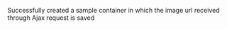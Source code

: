 Successfully created a sample container in which the image url received through Ajax request is saved
